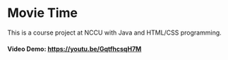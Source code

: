 # Movie Time
This is a course project at NCCU with Java and HTML/CSS programming.

#### Video Demo: https://youtu.be/GqtfhcsqH7M
